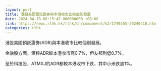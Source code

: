 ```yaml
---
layout: post
title: 港股美國預託證券與本港收市比較個別發展
date: 2024-04-18 06:15:47.000000000 +08:00
link: https://news.rthk.hk/rthk/ch/component/k2/1749365-20240418.htm
categories: rthk
---
```


港股美國預託證券(ADR)與本港收市比較個別發展。

金融股方面，滙控ADR較本港收市高0.7%，但友邦則低0.7%。

至於科技股，ATMXJ的ADR都較本港收市下跌，其中小米跌逾1%。
